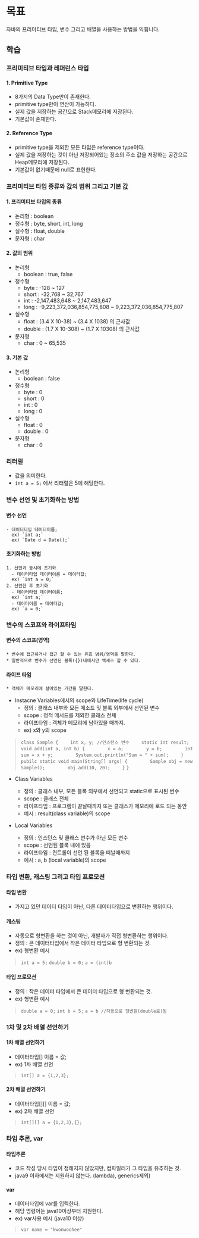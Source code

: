 # 목표
자바의 프리미티브 타입, 변수 그리고 배열을 사용하는 방법을 익힙니다.

## 학습
### 프리미티브 타입과 레퍼런스 타입
#### 1. Primitive Type
  * 8가지의 Data Type만이 존재한다.
  * primitive type만이 연산이 가능하다.
  * 실제 값을 저장하는 공간으로 Stack메모리에 저장된다.
  * 기본값이 존재한다.
#### 2. Reference Type
  * primitive type을 제외한 모든 타입은 reference type이다.
  * 실제 값을 저장하는 것이 아닌 저장되어있는 장소의 주소 값을  저장하는 공간으로  Heap메모리에 저장된다.
  * 기본값이 없기때문에 null로 표현한다.

### 프리미티브 타입 종류와 값의 범위 그리고 기본 값
#### 1. 프리미티브 타입의 종류
- 논리형 : boolean
- 정수형 : byte, short, int, long
- 실수형 : float, double
- 문자형 : char

#### 2. 값의 범위
- 논리형
  * boolean : true, false
- 정수형
  - byte : -128 ~ 127
  - short : -32,768 ~ 32,767
  - int : -2,147,483,648 ~ 2,147,483,647
  - long : -9,223,372,036,854,775,808 ~ 9,223,372,036,854,775,807
- 실수형
  - float : (3.4 X 10-38) ~ (3.4 X 1038) 의 근사값
  - double : (1.7 X 10-308) ~ (1.7 X 10308) 의 근사값
- 문자형
  - char : 0 ~ 65,535

#### 3. 기본 값
 - 논리형
   * boolean : false
 - 정수형
   - byte : 0
   - short : 0
   - int : 0
   - long : 0
 - 실수형 
   - float : 0
   - double : 0
 - 문자형
   - char : 0
### 리터럴
* 값을 의미한다.
* `int a = 5;` 에서 리터럴은 5에 해당한다.

### 변수 선언 및 초기화하는 방법
#### 변수 선언
    - 데이터타입 데이터이름;
      ex) `int a;`
      ex) `Date d = Date();`

#### 초기화하는 방법
    1. 선언과 동시에 초기화
      - 데이터타입 데이터이름 = 데이터값;
      ex) `int a = 0;`
    2. 선언한 후 초기화
      - 데이터타입 데이터이름;
      ex) `int a;`
      - 데이터이름 = 데이터값;
      ex) `a = 0;`

### 변수의 스코프와 라이프타임
#### 변수의 스코프(영역)
    * 변수에 접근하거나 접근 할 수 있는 유효 범위/영역을 말한다.
    * 일반적으로 변수가 선언된 블록({})내에서만 엑세스 할 수 있다.     
#### 라이프 타임
    * 객체가 메모리에 살아있는 기간을 말한다.

* Instacne Variables에서의 scope와 LifeTime(life cycle)
    * 정의 : 클래스 내부와 모든 메소드 및 블록 외부에서 선언된 변수
    * scope : 정적 메서드를 제외한 클래스 전체
    * 라이프타임 : 객체가 메모리에 남아있을 때까지.
    * ex) x와 y의 scope
>`class Sample {`
`    int x, y; //인스턴스 변수`
>`    static int result;`
>`    void add(int a, int b) {`
>`        x = a;`
>`        y = b;`
>`        int sum = x + y;`
>`        System.out.println("Sum = " + sum);`
>`    }`
>`    pubilc static void main(String[] args) {`
>`        Sample obj = new Sample();`
>`        obj.add(10, 20);`
>`    }`
>`}`


* Class Variables
    * 정의 : 클래스 내부, 모든 블록 외부에서 선언되고 static으로 표시된 변수
    * scope : 클래스 전체
    * 라이프타임 : 프로그램이 끝날때까지 또는 클래스가 메모리에 로드 되는 동안
    * 예시 : result(class variable)의 scope


* Local Variables
    * 정의 : 인스턴스 및 클래스 변수가 아닌 모든 변수
    * scope : 선언된 블록 내에 있음
    * 라이프타임 : 컨트롤이 선언 된 블록을 떠날때까지
    * 예시 : a, b (local variable)의 scope

### 타입 변환, 캐스팅 그리고 타입 프로모션
#### 타입 변환
* 가지고 있던 데이터 타입이 아닌, 다른 데이터타입으로 변환하는 행위이다.
#### 캐스팅
* 자동으로 형변환을 하는 것이 아닌, 개발자가 직접 형변환하는 행위이다.
* 정의 : 큰 데이터타입에서 작은 데이터 타입으로 형 변환되는 것.
* ex) 형변환 예시 
>`int a = 5;`
> `double b = 0;`
> `a = (int)b`

#### 타입 프로모션
* 정의 : 작은 데이터 타입에서 큰 데이터 타입으로 형 변환되는 것.
* ex) 형변환 예시 
>`double a = 0;`
> `int b = 5;`
> `a = b //자동으로 형변환(double로)됨`

### 1차 및 2차 배열 선언하기
#### 1차 배열 선언하기
* 데이터타입[] 이름 = 값;
* ex) 1차 배열 선언
> `int[] a = {1,2,3};`

#### 2차 배열 선언하기
* 데이터타입[][] 이름 = 값;
* ex) 2차 배열 선언
> `int[][] a = {1,2,3},{};`


### 타입 추론, var
#### 타입추론
* 코드 작성 당시 타입이 정해지지 않았지만, 컴파일러가 그 타입을 유추하는 것.
* java9 이하에서는 지원하지 않는다. (lambda), generics제외)
#### var
* 데이터타입에 var를 입력한다.
* 해당 명령어는 java10이상부터 지원한다.
* ex) var사용 예시 (java10 이상)
> `var name = "kwonwoohee"`